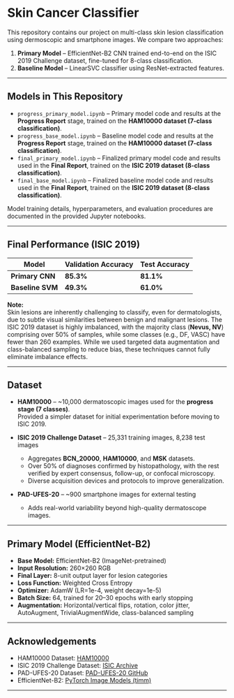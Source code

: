 # Skin Cancer Classifier

This repository contains our project on multi-class skin lesion classification using dermoscopic and smartphone images. We compare two approaches:

1. **Primary Model** – EfficientNet-B2 CNN trained end-to-end on the ISIC 2019 Challenge dataset, fine-tuned for 8-class classification.
2. **Baseline Model** – LinearSVC classifier using ResNet-extracted features.

---

## Models in This Repository

- `progress_primary_model.ipynb` – Primary model code and results at the **Progress Report** stage, trained on the **HAM10000 dataset (7-class classification)**.
- `progress_base_model.ipynb` – Baseline model code and results at the **Progress Report** stage, trained on the **HAM10000 dataset (7-class classification)**.
- `final_primary_model.ipynb` – Finalized primary model code and results used in the **Final Report**, trained on the **ISIC 2019 dataset (8-class classification)**.
- `final_base_model.ipynb` – Finalized baseline model code and results used in the **Final Report**, trained on the **ISIC 2019 dataset (8-class classification)**.

Model training details, hyperparameters, and evaluation procedures are documented in the provided Jupyter notebooks.

---

## Final Performance (ISIC 2019)

| Model             | Validation Accuracy | Test Accuracy |
|-------------------|---------------------|---------------|
| **Primary CNN**   | **85.3%**           | **81.1%**     |
| **Baseline SVM**  | **49.3%**           | **61.0%**     |

**Note:**  
Skin lesions are inherently challenging to classify, even for dermatologists, due to subtle visual similarities between benign and malignant lesions. The ISIC 2019 dataset is highly imbalanced, with the majority class (**Nevus, NV**) comprising over 50% of samples, while some classes (e.g., DF, VASC) have fewer than 260 examples. While we used targeted data augmentation and class-balanced sampling to reduce bias, these techniques cannot fully eliminate imbalance effects.

---

## Dataset

- **HAM10000** – ~10,000 dermatoscopic images used for the **progress stage (7 classes)**.  
  Provided a simpler dataset for initial experimentation before moving to ISIC 2019.  

- **ISIC 2019 Challenge Dataset** – 25,331 training images, 8,238 test images  
  - Aggregates **BCN_20000**, **HAM10000**, and **MSK** datasets.  
  - Over 50% of diagnoses confirmed by histopathology, with the rest verified by expert consensus, follow-up, or confocal microscopy.  
  - Diverse acquisition devices and protocols to improve generalization.

- **PAD-UFES-20** – ~900 smartphone images for external testing  
  - Adds real-world variability beyond high-quality dermatoscope images.

---

## Primary Model (EfficientNet-B2)

- **Base Model:** EfficientNet-B2 (ImageNet-pretrained)  
- **Input Resolution:** 260×260 RGB  
- **Final Layer:** 8-unit output layer for lesion categories  
- **Loss Function:** Weighted Cross Entropy  
- **Optimizer:** AdamW (LR=1e-4, weight decay=1e-5)  
- **Batch Size:** 64, trained for 20–30 epochs with early stopping  
- **Augmentation:** Horizontal/vertical flips, rotation, color jitter, AutoAugment, TrivialAugmentWide, class-balanced sampling  

---

## Acknowledgements

- HAM10000 Dataset: [HAM10000](https://www.nature.com/articles/sdata2018161)  
- ISIC 2019 Challenge Dataset: [ISIC Archive](https://challenge.isic-archive.com/)  
- PAD-UFES-20 Dataset: [PAD-UFES-20 GitHub](https://github.com/tiagoespsantos/pad-ufes-20)  
- EfficientNet-B2: [PyTorch Image Models (timm)](https://github.com/huggingface/pytorch-image-models)

---
